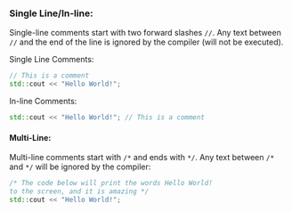 
### Single Line/In-line:

Single-line comments start with two forward slashes `//`.
Any text between `//` and the end of the line is ignored by the compiler (will not be executed).

Single Line Comments:
```c++
// This is a comment
std::cout << "Hello World!";
```

In-line Comments: 
```c++
std::cout << "Hello World!"; // This is a comment
```

#### Multi-Line:

Multi-line comments start with `/*` and ends with `*/`.
Any text between `/*` and `*/` will be ignored by the compiler:
```c++
/* The code below will print the words Hello World!
to the screen, and it is amazing */
std::cout << "Hello World!";
```